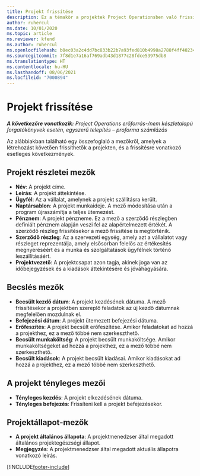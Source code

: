 ```yaml
---
title: Projekt frissítése
description: Ez a témakör a projektek Project Operationsben való frissítéséről nyújt tájékoztatást.
author: ruhercul
ms.date: 10/01/2020
ms.topic: article
ms.reviewer: kfend
ms.author: ruhercul
ms.openlocfilehash: b0ec03a2c4dd7bc833b22b7a93fed810b4998a2788f4ff40234e3dd163bd9eb6
ms.sourcegitcommit: 7f8d1e7a16af769adb43d1877c28fdce53975db8
ms.translationtype: HT
ms.contentlocale: hu-HU
ms.lasthandoff: 08/06/2021
ms.locfileid: "7000894"
---
```

# <a name="update-a-project"></a>Projekt frissítése

_**A következőre vonatkozik:** Project Operations erőforrás-/nem készletalapú forgatókönyvek esetén, egyszerű telepítés – proforma számlázás_

Az alábbiakban található egy összefoglaló a mezőkről, amelyek a létrehozást követően frissíthetők a projekten, és a frissítésre vonatkozó esetleges következmények.

## <a name="project-detail-fields"></a>Projekt részletei mezők

- **Név**: A projekt címe.
- **Leírás**: A projekt áttekintése.
- **Ügyfél**: Az a vállalat, amelynek a projekt szállításra került.
- **Naptársablon**: A projekt munkaideje. A mező módosítása után a program újraszámítja a teljes ütemezést.
- **Pénznem**: A projekt pénzneme. Ez a mező a szerződő részlegben definiált pénznem alapján veszi fel az alapértelmezett értékét. A szerződő részleg frissítésekor a mező frissítése is megtörténik.
- **Szerződő részleg**: Az a szervezeti egység, amely azt a vállalatot vagy részleget reprezentálja, amely elsősorban felelős az értékesítés megnyeréséért és a munka és szolgáltatások ügyfélnek történő leszállításáért. 
- **Projektvezető**: A projektcsapat azon tagja, akinek joga van az időbejegyzések és a kiadások áttekintésére és jóváhagyására.

## <a name="estimate-fields"></a>Becslés mezők

- **Becsült kezdő dátum**: A projekt kezdésének dátuma. A mező frissítésekor a projektben szereplő feladatok az új kezdő dátumnak megfelelően mozdulnak el.
- **Befejezési dátum**: A projekt ütemezett befejezési dátuma.
- **Erőfeszítés**: A projekt becsült erőfeszítése. Amikor feladatokat ad hozzá a projekthez, ez a mező többé nem szerkeszthető.
- **Becsült munkaköltség**: A projekt becsült munkaköltsége. Amikor munkaköltségeket ad hozzá a projekthez, ez a mező többé nem szerkeszthető.
- **Becsült kiadások**: A projekt becsült kiadásai. Amikor kiadásokat ad hozzá a projekthez, ez a mező többé nem szerkeszthető.

## <a name="project-actual-fields"></a>A projekt tényleges mezői
- **Tényleges kezdés**: A projekt elkezdésének dátuma.
- **Tényleges befejezés**: Frissíteni kell a projekt befejezésekor.

## <a name="project-status-fields"></a>Projektállapot-mezők

- **A projekt általános állapota**: A projektmenedzser által megadott általános projektegészségi állapot.
- **Megjegyzés**: A projektmenedzser által megadott aktuális állapotra vonatkozó leírás.



[!INCLUDE[footer-include](../includes/footer-banner.md)]